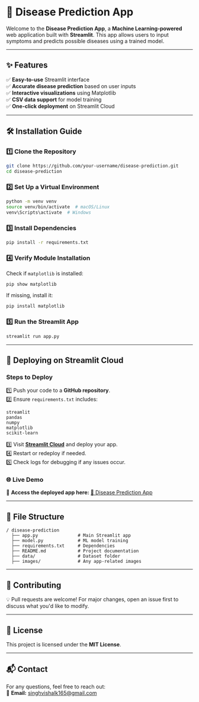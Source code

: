 # 🚀 Disease Prediction App

Welcome to the **Disease Prediction App**, a **Machine Learning-powered** web application built with **Streamlit**. This app allows users to input symptoms and predicts possible diseases using a trained model.

---

## ✨ Features
✅ **Easy-to-use** Streamlit interface  
✅ **Accurate disease prediction** based on user inputs  
✅ **Interactive visualizations** using Matplotlib  
✅ **CSV data support** for model training  
✅ **One-click deployment** on Streamlit Cloud  

---

## 🛠 Installation Guide

### **1️⃣ Clone the Repository**
```bash
git clone https://github.com/your-username/disease-prediction.git
cd disease-prediction
```

### **2️⃣ Set Up a Virtual Environment**
```bash
python -m venv venv
source venv/bin/activate  # macOS/Linux
venv\Scripts\activate  # Windows
```

### **3️⃣ Install Dependencies**
```bash
pip install -r requirements.txt
```

### **4️⃣ Verify Module Installation**
Check if `matplotlib` is installed:
```bash
pip show matplotlib
```
If missing, install it:
```bash
pip install matplotlib
```

### **5️⃣ Run the Streamlit App**
```bash
streamlit run app.py
```

---

## 🚀 Deploying on Streamlit Cloud
### **Steps to Deploy**
1️⃣ Push your code to a **GitHub repository**.  
2️⃣ Ensure `requirements.txt` includes:
   ```
   streamlit
   pandas
   numpy
   matplotlib
   scikit-learn
   ```
3️⃣ Visit **[Streamlit Cloud](https://share.streamlit.io/)** and deploy your app.  
4️⃣ Restart or redeploy if needed.  
5️⃣ Check logs for debugging if any issues occur.  

### 🌐 **Live Demo**  
🎯 **Access the deployed app here:** [🔗 Disease Prediction App](https://vishalsiingh-disease-prediction-app-fumaid.streamlit.app)  

---

## 📂 File Structure
```
/ disease-prediction
  ├── app.py               # Main Streamlit app
  ├── model.py             # ML model training
  ├── requirements.txt     # Dependencies
  ├── README.md            # Project documentation
  ├── data/                # Dataset folder
  ├── images/              # Any app-related images
```

---

## 🤝 Contributing
💡 Pull requests are welcome! For major changes, open an issue first to discuss what you'd like to modify.  

---

## 📜 License
This project is licensed under the **MIT License**.  

---

## 📬 Contact
For any questions, feel free to reach out:  
📧 **Email:** singhvishalk165@gmail.com  

